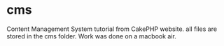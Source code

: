 # cms
Content Management System tutorial from CakePHP website.
all files are stored in the cms folder.
Work was done on a macbook air.
